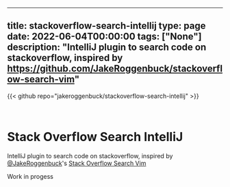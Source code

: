 
---
title: stackoverflow-search-intellij
type: page
date: 2022-06-04T00:00:00
tags: ["None"]
description: "IntelliJ plugin to search code on stackoverflow, inspired by https://github.com/JakeRoggenbuck/stackoverflow-search-vim"
---

{{< github repo="jakeroggenbuck/stackoverflow-search-intellij" >}}

<br>

# Stack Overflow Search IntelliJ
IntelliJ plugin to search code on stackoverflow, inspired by [@JakeRoggenbuck](https://github.com/JakeRoggenbuck)'s [Stack Overflow Search Vim](https://github.com/JakeRoggenbuck/stackoverflow-search-vim)

Work in progess
